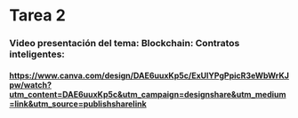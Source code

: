 # Tarea 2
### Video presentación del tema: Blockchain: Contratos inteligentes:
#### https://www.canva.com/design/DAE6uuxKp5c/ExUlYPgPpicR3eWbWrKJpw/watch?utm_content=DAE6uuxKp5c&utm_campaign=designshare&utm_medium=link&utm_source=publishsharelink
